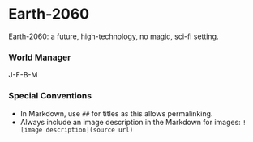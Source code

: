 Earth-2060
==========
Earth-2060: a future, high-technology, no magic, sci-fi setting.

### World Manager
J-F-B-M

### Special Conventions

- In Markdown, use `##` for titles as this allows permalinking.
- Always include an image description in the Markdown for images: `![image description](source url)`